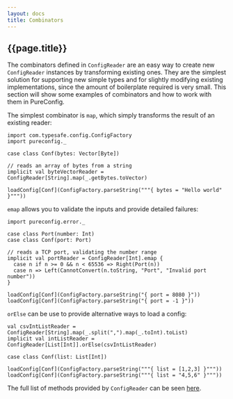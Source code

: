 ```yaml
---
layout: docs
title: Combinators
---
```


## {{page.title}}

The combinators defined in `ConfigReader` are an easy way to create new `ConfigReader` instances by transforming
existing ones. They are the simplest solution for supporting new simple types and for slightly modifying existing
implementations, since the amount of boilerplate required is very small. This section will show some examples of
combinators and how to work with them in PureConfig.

The simplest combinator is `map`, which simply transforms the result of an existing reader:

```tut:silent
import com.typesafe.config.ConfigFactory
import pureconfig._

case class Conf(bytes: Vector[Byte])

// reads an array of bytes from a string
implicit val byteVectorReader = ConfigReader[String].map(_.getBytes.toVector)
```

```tut:book
loadConfig[Conf](ConfigFactory.parseString("""{ bytes = "Hello world" }"""))
```

`emap` allows you to validate the inputs and provide detailed failures:

```tut:silent
import pureconfig.error._

case class Port(number: Int)
case class Conf(port: Port)

// reads a TCP port, validating the number range
implicit val portReader = ConfigReader[Int].emap {
  case n if n >= 0 && n < 65536 => Right(Port(n))
  case n => Left(CannotConvert(n.toString, "Port", "Invalid port number"))
}
```

```tut:book
loadConfig[Conf](ConfigFactory.parseString("{ port = 8080 }"))
loadConfig[Conf](ConfigFactory.parseString("{ port = -1 }"))
```

`orElse` can be use to provide alternative ways to load a config:

```tut:silent
val csvIntListReader = ConfigReader[String].map(_.split(",").map(_.toInt).toList)
implicit val intListReader = ConfigReader[List[Int]].orElse(csvIntListReader)

case class Conf(list: List[Int])
```

```tut:book
loadConfig[Conf](ConfigFactory.parseString("""{ list = [1,2,3] }"""))
loadConfig[Conf](ConfigFactory.parseString("""{ list = "4,5,6" }"""))
```

The full list of methods provided by `ConfigReader` can be seen
[here](https://static.javadoc.io/com.github.pureconfig/pureconfig_2.12/0.8.0/pureconfig/ConfigReader.html).
